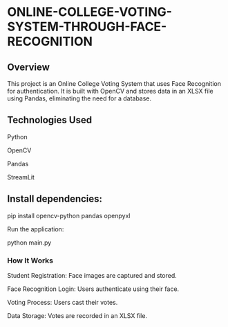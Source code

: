 # ONLINE-COLLEGE-VOTING-SYSTEM-THROUGH-FACE-RECOGNITION

## Overview

This project is an Online College Voting System that uses Face Recognition for authentication. It is built with OpenCV and stores data in an XLSX file using Pandas, eliminating the need for a database.

## Technologies Used

Python

OpenCV

Pandas

StreamLit

## Install dependencies:

pip install opencv-python pandas openpyxl

Run the application:

python main.py

### How It Works

Student Registration: Face images are captured and stored.

Face Recognition Login: Users authenticate using their face.

Voting Process: Users cast their votes.

Data Storage: Votes are recorded in an XLSX file.

